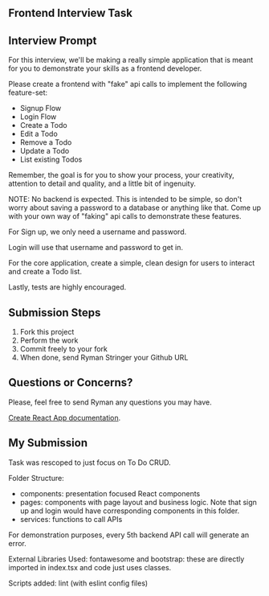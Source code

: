 ## Frontend Interview Task

## Interview Prompt
For this interview, we'll be making a really simple application that is meant
for you to demonstrate your skills as a frontend developer.

Please create a frontend with "fake" api calls to implement the following feature-set:

- Signup Flow
- Login Flow
- Create a Todo
- Edit a Todo
- Remove a Todo
- Update a Todo
- List existing Todos

Remember, the goal is for you to show your process, your creativity, attention to detail and quality, and a little bit of ingenuity.

NOTE: No backend is expected. This is intended to be simple, so don't worry about saving a password to a
database or anything like that. Come up with your own way of "faking" api calls to demonstrate these features.

For Sign up, we only need a username and password.

Login will use that username and password to get in.

For the core application, create a simple, clean design for users to interact and create a Todo list.

Lastly, tests are highly encouraged.

## Submission Steps
1. Fork this project
2. Perform the work
3. Commit freely to your fork
4. When done, send Ryman Stringer your Github URL

## Questions or Concerns?

Please, feel free to send Ryman any questions you may have. 

[Create React App documentation](https://facebook.github.io/create-react-app/docs/getting-started).

## My Submission
Task was rescoped to just focus on To Do CRUD.

Folder Structure:
- components: presentation focused React components
- pages: components with page layout and business logic. Note that sign up and login would have corresponding components in this folder.
- services: functions to call APIs

For demonstration purposes, every 5th backend API call will generate an error.

External Libraries Used: fontawesome and bootstrap: these are directly imported in index.tsx and code just uses classes.

Scripts added: lint (with eslint config files)